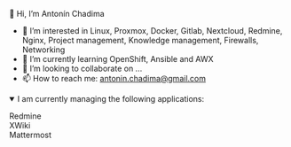 👋 Hi, I’m Antonín Chadima
- 👀 I’m interested in Linux, Proxmox, Docker, Gitlab, Nextcloud, Redmine, Nginx, Project management, Knowledge management, Firewalls, Networking 
- 🌱 I’m currently learning OpenShift, Ansible and AWX
- 💞️ I’m looking to collaborate on ...
- 📫 How to reach me: antonin.chadima@gmail.com

<details open>
  <summary>I am currently managing the following applications:</summary>
  <p>Redmine</br>
  XWiki</br>
  Mattermost</p>
</details>
